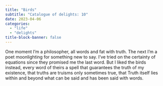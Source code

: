 ```yaml
---
title: "Birds"
subtitle: "Catalogue of delights: 10"
date: 2023-04-06
categories:
  - "life"
  - "delights"
title-block-banner: false
---
```

One moment I’m a philosopher, all words
and fat with truth. The next I’m a poet
moonlighting for something new to say.
I’ve tried on the certainty of equations
since they promised me the last word.
But I liked the birds instead, every word
of theirs a spell that guarantees
the truth of my existence,
that truths are truisms
only sometimes true,
that Truth itself lies
within and beyond
what can be said
and has been said
with words.
